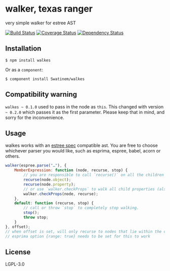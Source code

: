 # walker, texas ranger

very simple walker for estree AST

[![Build Status](https://travis-ci.org/Swatinem/walkes.png?branch=master)](https://travis-ci.org/Swatinem/walkes)
[![Coverage Status](https://coveralls.io/repos/Swatinem/walkes/badge.png?branch=master)](https://coveralls.io/r/Swatinem/walkes)
[![Dependency Status](https://gemnasium.com/Swatinem/walkes.png)](https://gemnasium.com/Swatinem/walkes)

## Installation

    $ npm install walkes

Or as a `component`:

    $ component install Swatinem/walkes

## Compatibility warning

`walkes ~ 0.1.0` used to pass in the node as `this`. This changed with version
`~ 0.2.0` which passes it as the first parameter. Please keep that in mind, and
sorry for the inconvenience.

## Usage

walkes works with an [estree spec](https://github.com/estree/estree) compatible
ast. You are free to choose whichever parser you would like, such as esprima,
espree, babel, acorn or others.

```js
walker(espree.parse("…"), {
	MemberExpression: function (node, recurse, stop) {
		// you are responsible to call `recurse()` on all the children yourself
		recurse(node.object);
		recurse(node.property);
		// or use `walker.checkProps` to walk all child properties (also takes care of arrays)
		walker.checkProps(node, recurse);
	},
	default: function (recurse, stop) {
		// call or throw `stop` to completely stop walking.
		stop();
		throw stop;
	}
}, offset);
// when offset is set, will only recurse to nodes that lie within the offset
// esprima option {range: true} needs to be set for this to work
```

## License

  LGPL-3.0
